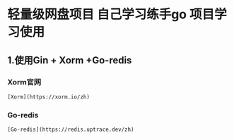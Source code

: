 #  轻量级网盘项目 自己学习练手go 项目学习使用


## 1.使用Gin + Xorm +Go-redis


### Xorm官网
```txt
[Xorm](https://xorm.io/zh)
```
### Go-redis
```txt
[Go-redis](https://redis.uptrace.dev/zh)
```
















